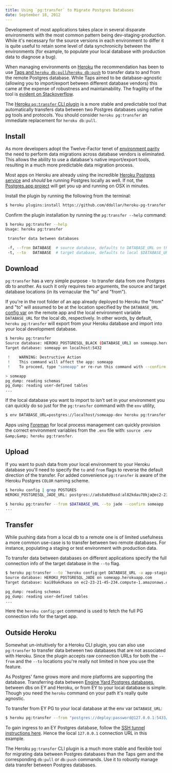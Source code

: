 ```yaml
---
title: Using `pg:transfer` to Migrate Postgres Databases
date: September 18, 2012
---
```


Development of most applications takes place in several disparate environments with the most common pattern being dev-staging-production. While it's necessary for the source versions in each environment to differ it is quite useful to retain some level of data synchronicity between the environments (for example, to populate your local database with production data to diagnose a bug).

When managing environments on [Heroku](http://heroku.com) the recommendation has been to use [Taps and `heroku db:pull`/`heroku db:push`](https://devcenter.heroku.com/articles/taps) to transfer data to and from the remote Postgres database. While Taps aimed to be database-agnostic (allowing you to import/export between different database vendors) this came at the expense of robustness and maintainability. The fragility of the tool is [evident on Stackoverflow](http://stackoverflow.com/search?q=%5Bheroku%5D+%22db%3Apull%22).

The [Heroku `pg:transfer` CLI plugin](https://github.com/ddollar/heroku-pg-transfer) is a more stable and predictable tool that automatically transfers data between two Postgres databases using native pg tools and protocols. You should consider `heroku pg:transfer` an immediate replacement for `heroku db:pull`.

## Install

As more developers adopt the Twelve-Factor tenet of [environment parity](http://www.12factor.net/dev-prod-parity) the need to perform data migrations across database vendors is eliminated. This allows the ability to use a database's native import/export tools, resulting in a much more predictable data migration process.


Most apps on Heroku are already using the incredible [Heroku Postgres service](http://postgres.heroku.com) and _should_ be running Postgres locally as well. If not, the [Postgres.app project](http://postgresapp.com/) will get you up and running on OSX in minutes.


Install the plugin by running the following from the terminal:

```bash
$ heroku plugins:install https://github.com/ddollar/heroku-pg-transfer
```

Confirm the plugin installation by running the `pg:transfer --help` command:

```bash
$ heroku pg:transfer --help
Usage: heroku pg:transfer

 transfer data between databases

 -f, --from DATABASE  # source database, defaults to DATABASE_URL on the app
 -t, --to   DATABASE  # target database, defaults to local $DATABASE_URL
```

## Download

`pg:transfer` has a very simple purpose - to transfer data from one Postgres db to another. As such it only requires two arguments, the source and target database locations (in its vernacular the "to" and "from").

If you're in the root folder of an app already deployed to Heroku the "from" and "to" will assumed to be at the location specified by the `DATABASE_URL` [config var](https://devcenter.heroku.com/articles/config-vars) on the remote app and the local environment variable `DATABASE_URL` for the local db, respectively. In other words, by default, `heroku pg:transfer` will export from your Heroku database and import into your local development database.

```bash
$ heroku pg:transfer
Source database: HEROKU_POSTGRESQL_BLACK (DATABASE_URL) on someapp.herokuapp.com
Target database: someapp on localhost:5432

 !    WARNING: Destructive Action
 !    This command will affect the app: someapp
 !    To proceed, type "someapp" or re-run this command with --confirm someapp

> someapp
pg_dump: reading schemas
pg_dump: reading user-defined tables
...
```

If the local database you want to import to isn't set in your environment you can quickly do so just for the `pg:transfer` command with the `env` utility,

```bash
$ env DATABASE_URL=postgres://localhost/someapp-dev heroku pg:transfer
```


Apps using [Foreman](http://ddollar.github.com/foreman/) for local process management can quickly provision the correct environment variables from the `.env` file with: `source .env &amp;&amp; heroku pg:transfer`.


## Upload

If you want to push data from your local environment to your Heroku database you'll need to specify the `to` and `from` flags to reverse the default direction of the transfer. For added convenience `pg:transfer` is aware of the Heroku Postgres `COLOR` naming scheme.

```bash
$ heroku config | grep POSTGRES
HEROKU_POSTGRESQL_JADE_URL: postgres://ads8a8d9asd:al82kdau78kja@ec2-23-23-237-0.compute-1.amazonaws.com:5432/resource123

$ heroku pg:transfer --from $DATABASE_URL --to jade --confirm someapp
...
```

## Transfer

While pushing data from a local db to a remote one is of limited usefulness a more common use-case is to transfer between two remote databases. For instance, populating a staging or test environment with production data.

To transfer data between databases on different applications specify the full connection info of the target database in the `--to` flag.

```bash
$ heroku pg:transfer --to `heroku config:get DATABASE_URL -a app-staging` --confirm someapp
Source database: HEROKU_POSTGRESQL_JADE on someapp.herokuapp.com
Target database: kai89akdkaoa on ec2-23-21-45-234.compute-1.amazonaws.com:5742

pg_dump: reading schemas
pg_dump: reading user-defined tables
...
```

Here the `heroku config:get` command is used to fetch the full PG connection info for the target app.

## Outside Heroku

Somewhat un-intuitively for a Heroku CLI plugin, you can also use `pg:transfer` to transfer data between two databases that are not associated with Heroku. Since the plugin accepts raw connection URLs for both the `--from` and the `--to` locations you're really not limited in how you use the feature.

As Postgres' fame grows more and more platforms are supporting the database. Transferring data between [Engine Yard Postgres databases](http://www.engineyard.com/blog/2012/postgresql-is-our-new-default/), between dbs on EY and Heroku, or from EY to your local database is simple. Though you need the `heroku` command on your path it's really quite agnostic.

To transfer from EY PG to your local database at the env var `DATABASE_URL`:

```bash
$ heroku pg:transfer --from "postgres://deploy:password@127.0.0.1:5433/dbname" --to $DATABASE_URL
```


To gain ingress to an EY Postgres database, follow the [SSH tunnel instructions here](https://support.cloud.engineyard.com/entries/21009887-access-your-database-remotely-through-an-ssh-tunnel). Hence the local `127.0.0.1` connection URL in this example.


The Heroku `pg:transfer` CLI plugin is a much more stable and flexible tool for migrating data between Postgres databases than the Taps gem and the corresponding `db:pull` or `db:push` commands. Use it to robustly manage data transfer between Postgres databases.
